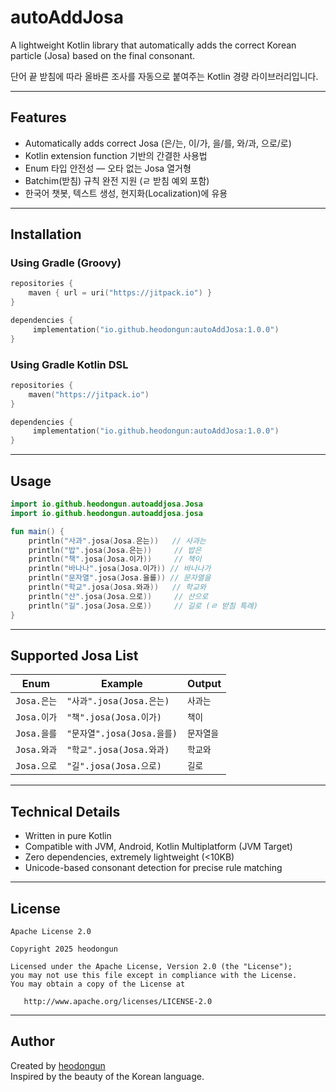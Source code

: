 # autoAddJosa

A lightweight Kotlin library that automatically adds the correct Korean particle (Josa) based on the final consonant.

단어 끝 받침에 따라 올바른 조사를 자동으로 붙여주는 Kotlin 경량 라이브러리입니다.

---

## Features

- Automatically adds correct Josa (은/는, 이/가, 을/를, 와/과, 으로/로)
- Kotlin extension function 기반의 간결한 사용법
- Enum 타입 안전성 — 오타 없는 Josa 열거형
- Batchim(받침) 규칙 완전 지원 (ㄹ 받침 예외 포함)
- 한국어 챗봇, 텍스트 생성, 현지화(Localization)에 유용

---

## Installation

### Using Gradle (Groovy)
```kotlin
repositories {
    maven { url = uri("https://jitpack.io") }
}

dependencies {
     implementation("io.github.heodongun:autoAddJosa:1.0.0")
}
```

### Using Gradle Kotlin DSL
```kotlin
repositories {
    maven("https://jitpack.io")
}

dependencies {
     implementation("io.github.heodongun:autoAddJosa:1.0.0")
}
```

---

## Usage

```kotlin
import io.github.heodongun.autoaddjosa.Josa
import io.github.heodongun.autoaddjosa.josa

fun main() {
    println("사과".josa(Josa.은는))   // 사과는
    println("밥".josa(Josa.은는))     // 밥은
    println("책".josa(Josa.이가))     // 책이
    println("바나나".josa(Josa.이가)) // 바나나가
    println("문자열".josa(Josa.을를)) // 문자열을
    println("학교".josa(Josa.와과))   // 학교와
    println("산".josa(Josa.으로))     // 산으로
    println("길".josa(Josa.으로))     // 길로 (ㄹ 받침 특례)
}
```

---

## Supported Josa List

| Enum | Example | Output |
|------|----------|---------|
| `Josa.은는` | `"사과".josa(Josa.은는)` | `사과는` |
| `Josa.이가` | `"책".josa(Josa.이가)` | `책이` |
| `Josa.을를` | `"문자열".josa(Josa.을를)` | `문자열을` |
| `Josa.와과` | `"학교".josa(Josa.와과)` | `학교와` |
| `Josa.으로` | `"길".josa(Josa.으로)` | `길로` |

---

## Technical Details

- Written in pure Kotlin
- Compatible with JVM, Android, Kotlin Multiplatform (JVM Target)
- Zero dependencies, extremely lightweight (<10KB)
- Unicode-based consonant detection for precise rule matching

---

## License

```
Apache License 2.0

Copyright 2025 heodongun

Licensed under the Apache License, Version 2.0 (the "License");
you may not use this file except in compliance with the License.
You may obtain a copy of the License at

   http://www.apache.org/licenses/LICENSE-2.0
```

---

## Author

Created by [heodongun](https://github.com/heodongun)  
Inspired by the beauty of the Korean language.
